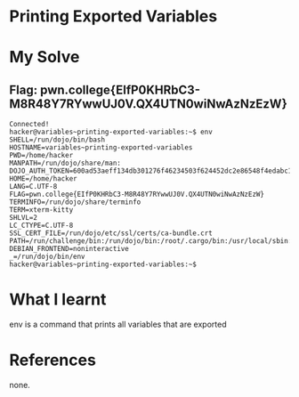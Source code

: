 # Printing Exported Variables

# My Solve 
## Flag: pwn.college{EIfP0KHRbC3-M8R48Y7RYwwUJ0V.QX4UTN0wiNwAzNzEzW}
```
Connected!                                                                        
hacker@variables~printing-exported-variables:~$ env
SHELL=/run/dojo/bin/bash
HOSTNAME=variables~printing-exported-variables
PWD=/home/hacker
MANPATH=/run/dojo/share/man:
DOJO_AUTH_TOKEN=600ad53aeff134db301276f46234503f624452dc2e86548f4edabc1b962f80d5
HOME=/home/hacker
LANG=C.UTF-8
FLAG=pwn.college{EIfP0KHRbC3-M8R48Y7RYwwUJ0V.QX4UTN0wiNwAzNzEzW}
TERMINFO=/run/dojo/share/terminfo
TERM=xterm-kitty
SHLVL=2
LC_CTYPE=C.UTF-8
SSL_CERT_FILE=/run/dojo/etc/ssl/certs/ca-bundle.crt
PATH=/run/challenge/bin:/run/dojo/bin:/root/.cargo/bin:/usr/local/sbin:/usr/local/bin:/usr/sbin:/usr/bin:/sbin:/bin
DEBIAN_FRONTEND=noninteractive
_=/run/dojo/bin/env
hacker@variables~printing-exported-variables:~$
```
# What I learnt 

env is a command that prints all variables that are exported 

# References

none.
